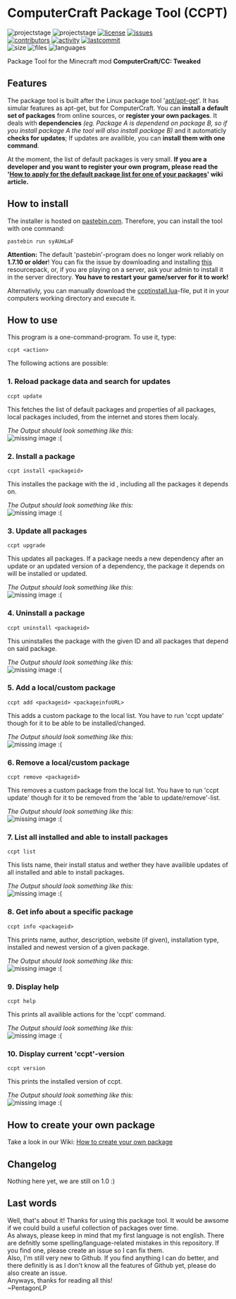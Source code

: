 # ComputerCraft Package Tool (CCPT)
![projectstage](https://img.shields.io/badge/project%20stage-alpha-yellow)
![projectstage](https://img.shields.io/badge/version-1.0-yellow)
[![license](https://img.shields.io/github/license/PentagonLP/ccpt)](https://github.com/PentagonLP/ccpt/blob/main/LICENSE)
[![issues](https://img.shields.io/github/issues/PentagonLP/ccpt)](https://github.com/PentagonLP/ccpt/issues)<br>
[![contributors](https://img.shields.io/github/contributors/PentagonLP/ccpt)](https://github.com/PentagonLP/ccpt/graphs/contributors)
[![activity](https://img.shields.io/github/commit-activity/m/PentagonLP/ccpt)](https://github.com/PentagonLP/ccpt/commits/main)
[![lastcommit](https://img.shields.io/github/last-commit/PentagonLP/ccpt)](https://github.com/PentagonLP/ccpt/commits/main)<br>
![size](https://img.shields.io/github/languages/code-size/PentagonLP/ccpt)
![files](https://img.shields.io/github/directory-file-count/PentagonLP/ccpt)
![languages](https://img.shields.io/github/languages/count/PentagonLP/ccpt)<br>

Package Tool for the Minecraft mod **ComputerCraft/CC: Tweaked**  

## Features
The package tool is built after the Linux package tool '[apt/apt-get](https://salsa.debian.org/apt-team/apt)'. It has simular features as apt-get, but for ComputerCraft. You can **install a default set of packages** from online sources, or **register your own packages**. It deals with **dependencies** *(eg. Package A is dependend on package B, so if you install package A the tool will also install package B)* and it automaticly **checks for updates**; If updates are availible, you can **install them with one command**.<br>

At the moment, the list of default packages is very small. **If you are a developer and you want to register your own program, please read the '[How to apply for the default package list for one of your packages](https://github.com/PentagonLP/ccpt/wiki/How-to-apply-for-the-default-package-list-for-one-of-your-packages)' wiki article.**
## How to install 
The installer is hosted on [pastebin.com](https://pastebin.com). Therefore, you can install the tool with one command:
```
pastebin run syAUmLaF
```
**Attention:** The default 'pastebin'-program does no longer work reliably on **1.7.10 or older**! You can fix the issue by downloading and installing [this](https://github.com/SquidDev-CC/FAQBot-CC/raw/786214ba08d8ccc7cbd11eb1d921e82327dee9a8/etc/cc-pastebin-fix.zip) resourcepack, or, if you are playing on a server, ask your admin to install it in the server directory. **You have to restart your game/server for it to work!**  

Alternativly, you can manually download the [ccptinstall.lua](https://github.com/PentagonLP/ccpt/blob/main/ccptinstall.lua)-file, put it in your computers working directory and execute it.
## How to use
This program is a one-command-program. To use it, type:
```
ccpt <action>
```
The following actions are possible:  

### **1. Reload package data and search for updates**  
```
ccpt update
```
This fetches the list of default packages and properties of all packages, local packages included, from the internet and stores them localy.  


*The Output should look something like this:*
<br><img
    alt="missing image :("
    src="https://raw.githubusercontent.com/PentagonLP/ccpt/main/img/ccpt_update.png"
/><br>

### **2. Install a package**
```
ccpt install <packageid>
```
This installes the package with the id <packageid>, including all the packages it depends on.  
 
 
*The Output should look something like this:*
<br><img
    alt="missing image :("
    src="https://raw.githubusercontent.com/PentagonLP/ccpt/main/img/ccpt_install.png"
/><br>
 
### **3. Update all packages**  
```
ccpt upgrade
```
This updates all packages. If a package needs a new dependency after an update or an updated version of a dependency, the package it depends on will be installed or updated.  
 
 
*The Output should look something like this:*
<br><img
    alt="missing image :("
    src="https://raw.githubusercontent.com/PentagonLP/ccpt/main/img/ccpt_upgrade.png"
/><br>

### **4. Uninstall a package**  
```
ccpt uninstall <packageid>
```
This uninstalles the package with the given ID and all packages that depend on said package.  
 
 
*The Output should look something like this:*
<br><img
    alt="missing image :("
    src="https://raw.githubusercontent.com/PentagonLP/ccpt/main/img/ccpt_uninstall.png"
/><br>

### **5. Add a local/custom package**
```
ccpt add <packageid> <packageinfoURL>
```
This adds a custom package to the local list. You have to run 'ccpt update' though for it to be able to be installed/changed.  
 
 
*The Output should look something like this:*
<br><img
    alt="missing image :("
    src="https://raw.githubusercontent.com/PentagonLP/ccpt/main/img/ccpt_add.png"
/><br>

### **6. Remove a local/custom package**
```
ccpt remove <packageid>
```
This removes a custom package from the local list. You have to run 'ccpt update' though for it to be removed from the 'able to update/remove'-list.  
 
 
*The Output should look something like this:*
<br><img
    alt="missing image :("
    src="https://raw.githubusercontent.com/PentagonLP/ccpt/main/img/ccpt_remove.png"
/><br>

### **7. List all installed and able to install packages**
```
ccpt list
```
This lists name, their install status and wether they have availible updates of all installed and able to install packages.  

 
*The Output should look something like this:*
<br><img
    alt="missing image :("
    src="https://raw.githubusercontent.com/PentagonLP/ccpt/main/img/ccpt_list.png"
/><br>

### **8. Get info about a specific package**
```
ccpt info <packageid>
```
This prints name, author, description, website (if given), installation type, installed and newest version of a given package.  

 
*The Output should look something like this:*
<br><img
    alt="missing image :("
    src="https://raw.githubusercontent.com/PentagonLP/ccpt/main/img/ccpt_info.png"
/><br>

### **9. Display help**
```
ccpt help
```
This prints all availible actions for the 'ccpt' command.  
 
*The Output should look something like this:*
<br><img
    alt="missing image :("
    src="https://raw.githubusercontent.com/PentagonLP/ccpt/main/img/ccpt_help.png"
/><br>

### **10. Display current 'ccpt'-version**
```
ccpt version
```
This prints the installed version of ccpt.  
 
*The Output should look something like this:*
<br><img
    alt="missing image :("
    src="https://raw.githubusercontent.com/PentagonLP/ccpt/main/img/ccpt_version.png"
/><br>
## How to create your own package
Take a look in our Wiki: [How to create your own package](https://github.com/PentagonLP/ccpt/wiki/Create-your-own-package)
## Changelog
 Nothing here yet, we are still on 1.0 :)
## Last words
Well, that's about it! Thanks for using this package tool. It would be awsome if we could build a useful collection of packages over time.  
As always, please keep in mind that my first language is not english. There are defnitly some spelling/language-related mistakes in this repository. If you find one, please create an issue so I can fix them.  
Also, I'm still very new to Github. If you find anything I can do better, and there definitly is as I don't know all the features of Github yet, please do also create an issue.  
Anyways, thanks for reading all this!  
~PentagonLP
